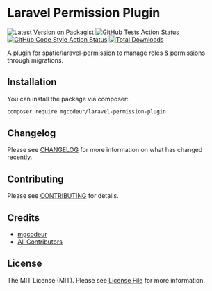 # Laravel Permission Plugin

[![Latest Version on Packagist](https://img.shields.io/packagist/v/mgcodeur/laravel-permission-plugin.svg?style=flat-square)](https://packagist.org/packages/mgcodeur/laravel-permission-plugin)
[![GitHub Tests Action Status](https://img.shields.io/github/actions/workflow/status/mgcodeur/laravel-permission-plugin/run-tests.yml?branch=main&label=tests&style=flat-square)](https://github.com/mgcodeur/laravel-permission-plugin/actions?query=workflow%3Arun-tests+branch%3Amain)
[![GitHub Code Style Action Status](https://img.shields.io/github/actions/workflow/status/mgcodeur/laravel-permission-plugin/fix-php-code-style-issues.yml?branch=main&label=code%20style&style=flat-square)](https://github.com/mgcodeur/laravel-permission-plugin/actions?query=workflow%3A"Fix+PHP+code+style+issues"+branch%3Amain)
[![Total Downloads](https://img.shields.io/packagist/dt/mgcodeur/laravel-permission-plugin.svg?style=flat-square)](https://packagist.org/packages/mgcodeur/laravel-permission-plugin)

A plugin for spatie/laravel-permission to manage roles & permissions through migrations.

## Installation

You can install the package via composer:

```bash
composer require mgcodeur/laravel-permission-plugin
```

## Changelog

Please see [CHANGELOG](CHANGELOG.md) for more information on what has changed recently.

## Contributing

Please see [CONTRIBUTING](CONTRIBUTING.md) for details.

## Credits

- [mgcodeur](https://github.com/mgcodeur)
- [All Contributors](../../contributors)

## License

The MIT License (MIT). Please see [License File](LICENSE.md) for more information.
